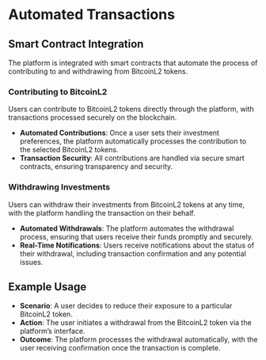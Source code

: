 # Automated Transactions

## Smart Contract Integration
The platform is integrated with smart contracts that automate the process of contributing to and withdrawing from BitcoinL2 tokens.

### Contributing to BitcoinL2
Users can contribute to BitcoinL2 tokens directly through the platform, with transactions processed securely on the blockchain.

- **Automated Contributions**: Once a user sets their investment preferences, the platform automatically processes the contribution to the selected BitcoinL2 tokens.
- **Transaction Security**: All contributions are handled via secure smart contracts, ensuring transparency and security.

### Withdrawing Investments
Users can withdraw their investments from BitcoinL2 tokens at any time, with the platform handling the transaction on their behalf.

- **Automated Withdrawals**: The platform automates the withdrawal process, ensuring that users receive their funds promptly and securely.
- **Real-Time Notifications**: Users receive notifications about the status of their withdrawal, including transaction confirmation and any potential issues.

## Example Usage
- **Scenario**: A user decides to reduce their exposure to a particular BitcoinL2 token.
- **Action**: The user initiates a withdrawal from the BitcoinL2 token via the platform’s interface.
- **Outcome**: The platform processes the withdrawal automatically, with the user receiving confirmation once the transaction is complete.

